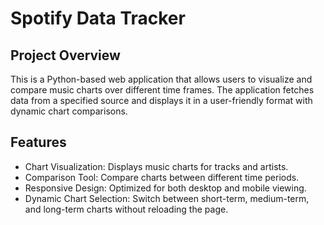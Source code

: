 # Spotify Data Tracker
## Project Overview
This is a Python-based web application that allows users to visualize and compare music charts over different time frames. The application fetches data from a specified source and displays it in a user-friendly format with dynamic chart comparisons.
## Features
- Chart Visualization: Displays music charts for tracks and artists.
- Comparison Tool: Compare charts between different time periods.
- Responsive Design: Optimized for both desktop and mobile viewing.
- Dynamic Chart Selection: Switch between short-term, medium-term, and long-term charts without reloading the page.